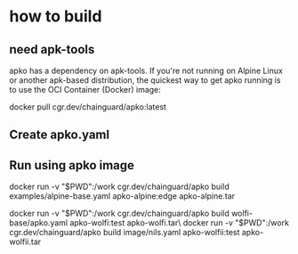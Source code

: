 

# how to build

## need apk-tools
apko has a dependency on apk-tools. If you're not running on Alpine Linux or another apk-based distribution, the quickest way to get apko running is to use the OCI Container (Docker) image:

docker pull cgr.dev/chainguard/apko:latest


## Create apko.yaml

## Run using apko image
docker run -v "$PWD":/work cgr.dev/chainguard/apko build examples/alpine-base.yaml apko-alpine:edge apko-alpine.tar

docker run -v "$PWD":/work cgr.dev/chainguard/apko build wolfi-base/apko.yaml apko-wolfi:test apko-wolfi.tar\
docker run -v "$PWD":/work cgr.dev/chainguard/apko build image/nils.yaml apko-wolfii:test apko-wolfii.tar